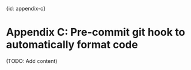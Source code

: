 {id: appendix-c}
# Appendix C: Pre-commit git hook to automatically format code
 
(TODO: Add content)
